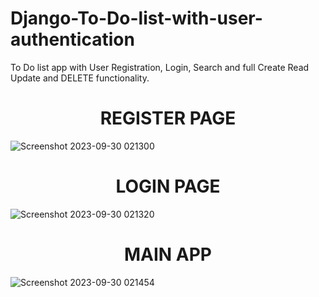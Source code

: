 # Django-To-Do-list-with-user-authentication
To Do list app with User Registration, Login, Search and full Create Read Update and DELETE functionality.

<h1 align="center">REGISTER PAGE</h1>

![Screenshot 2023-09-30 021300](https://github.com/AmanTech07/Task-Manager/assets/87381439/404c7181-f620-487a-8ec1-806bd17b4779)

<h1 align="center">LOGIN PAGE</h1>

![Screenshot 2023-09-30 021320](https://github.com/AmanTech07/Task-Manager/assets/87381439/146a9689-4c64-4fd2-a871-005bcd8c70cb)

<h1 align="center">MAIN APP</h1>

![Screenshot 2023-09-30 021454](https://github.com/AmanTech07/Task-Manager/assets/87381439/0e50720d-168b-407d-8eb1-93a876084690)
